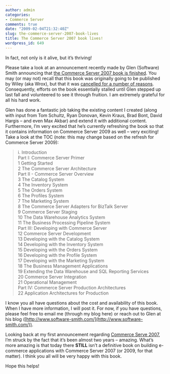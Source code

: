 ```yaml
---
author: admin
categories:
- Commerce Server
comments: true
date: "2009-02-04T21:32:40Z"
slug: the-commerce-server-2007-book-lives
title: The Commerce Server 2007 book lives!
wordpress_id: 649
---
```


In fact, not only is it alive, but it’s thriving!

Please take a look at an announcement recently made by Glen (Software) Smith announcing that [the Commerce Server 2007 book is finished](http://www.software-smith.com/blog20080901.htm). You may (or may not) recall that this book was originally going to be published by Wiley (aka Wrox), but that it was [cancelled for a number of reasons](http://www.wadewegner.com/2008/04/13/UpdateOnTheCommerceServerBook.aspx). Consequently, efforts on the book essentially stalled until Glen stepped up last fall and volunteered to see it through fruition. I am extremely grateful for all his hard work.

Glen has done a fantastic job taking the existing content I created (along with input from Tom Schultz, Ryan Donovan, Kevin Kraus, Brad Bont, David Hargis – and even Max Akbar) and extend it with additional content. Furthermore, I’m very excited that he’s currently refreshing the book so that it contains information on Commerce Server 2009 as well – very exciting! Take a look at the TOC (note: this may change based on the refresh for Commerce Server 2009):

> i. Introduction  
Part I: Commerce Server Primer   
1 Getting Started  
2 The Commerce Server Architecture  
Part II - Commerce Server Overview   
3 The Catalog System  
4 The Inventory System  
5 The Orders System  
6 The Profiles System  
7 The Marketing System  
8 The Commerce Server Adapters for BizTalk Server  
9 Commerce Server Staging  
10 The Data Warehouse Analytics System  
11 The Business Processing Pipeline System  
Part III: Developing with Commerce Server   
12 Commerce Server Development  
13 Developing with the Catalog System  
14 Developing with the Inventory System  
15 Developing with the Orders System  
16 Developing with the Profile System  
17 Developing with the Marketing System  
18 The Business Management Applications  
19 Extending the Data Warehouse and SQL Reporting Services  
20 Commerce Server Integration  
21 Operational Management  
Part IV: Commerce Server Production Architectures   
22 Application Architectures for Production

I know you all have questions about the cost and availability of this book. When I have more information, I will post it. For now, if you have questions, please feel free to email me (through my blog here) or reach out to Glen at his blog ([http://www.software-smith.com/](http://www.software-smith.com/)).

Looking back at my first announcement regarding [Commerce Serve 2007](http://www.wadewegner.com/2007/03/13/ProfessionalCommerceServer2007.aspx), I’m struck by the fact that it’s been almost two years – amazing. What’s more amazing is that today there **STILL** isn’t a definitive book on building e-commerce applications with Commerce Server 2007 (or 2009, for that matter). I think you all will be very happy with this book.

Hope this helps!
